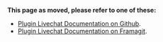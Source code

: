 <!--
SPDX-FileCopyrightText: 2024 John Livingston <https://www.john-livingston.fr/>

SPDX-License-Identifier: AGPL-3.0-only
-->

**This page as moved, please refer to one of these:**

* [Plugin Livechat Documentation on Github](https://johnxlivingston.github.io/peertube-plugin-livechat/ja/documentation/installation/).
* [Plugin Livechat Documentation on Framagit](https://livingston.frama.io/peertube-plugin-livechat/ja/documentation/installation/).
